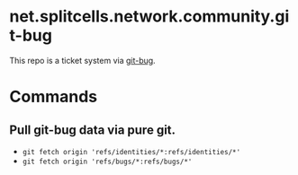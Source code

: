 # net.splitcells.network.community.git-bug

This repo is a ticket system via [git-bug](https://github.com/MichaelMure/git-bug).

# Commands

## Pull git-bug data via pure git.
* `git fetch origin 'refs/identities/*:refs/identities/*'`
* `git fetch origin 'refs/bugs/*:refs/bugs/*'`